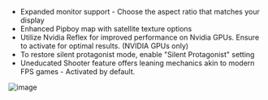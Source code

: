 - Expanded monitor support - Choose the aspect ratio that matches your display
- Enhanced Pipboy map with satellite texture options
- Utilize Nvidia Reflex for improved performance on Nvidia GPUs. Ensure to activate for optimal results. (NVIDIA GPUs only)
- To restore silent protagonist mode, enable "Silent Protagonist" setting
- Uneducated Shooter feature offers leaning mechanics akin to modern FPS games - Activated by default.


![image](https://github.com/NomadsReach/Fallout-Anomaly/assets/144523850/b4ce9846-a191-4f8d-a25a-624b4492a22a)
